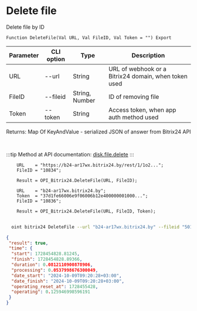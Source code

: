 ﻿---
sidebar_position: 4
---

# Delete file
 Delete file by ID



`Function DeleteFile(Val URL, Val FileID, Val Token = "") Export`

  | Parameter | CLI option | Type | Description |
  |-|-|-|-|
  | URL | --url | String | URL of webhook or a Bitrix24 domain, when token used |
  | FileID | --fileid | String, Number | ID of removing file |
  | Token | --token | String | Access token, when app auth method used |

  
  Returns:  Map Of KeyAndValue - serialized JSON of answer from Bitrix24 API

<br/>

:::tip
Method at API documentation: [disk.file.delete](https://dev.1c-bitrix.ru/rest_help/disk/file/disk_file_delete.php)
:::
<br/>


```bsl title="Code example"
    URL    = "https://b24-ar17wx.bitrix24.by/rest/1/1o2...";
    FileID = "10834";

    Result = OPI_Bitrix24.DeleteFile(URL, FileID);

    URL    = "b24-ar17wx.bitrix24.by";
    Token  = "37d1fe66006e9f06006b12e400000001000...";
    FileID = "10836";

    Result = OPI_Bitrix24.DeleteFile(URL, FileID, Token);
```



```sh title="CLI command example"
    
  oint bitrix24 DeleteFile --url "b24-ar17wx.bitrix24.by" --fileid "5010" --token "fe3fa966006e9f06006b12e400000001000..."

```

```json title="Result"
{
 "result": true,
 "time": {
  "start": 1728454828.81245,
  "finish": 1728454828.89366,
  "duration": 0.0812110900878906,
  "processing": 0.0537998676300049,
  "date_start": "2024-10-09T09:20:28+03:00",
  "date_finish": "2024-10-09T09:20:28+03:00",
  "operating_reset_at": 1728455428,
  "operating": 0.125946998596191
 }
}
```
